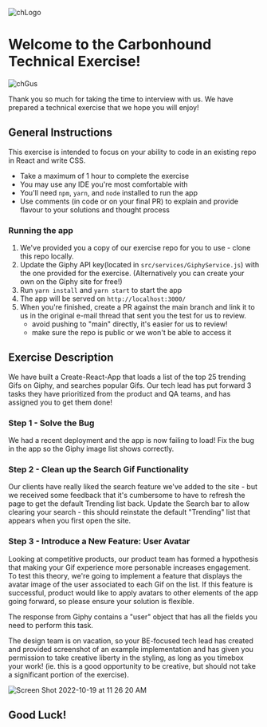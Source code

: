 
![chLogo](https://user-images.githubusercontent.com/96540682/196782653-e87c5cd4-e734-41da-a120-8a33053afb8e.png)
# Welcome to the Carbonhound Technical Exercise!

![chGus](https://user-images.githubusercontent.com/96540682/196782767-7031c984-d16b-40f8-9c6c-afa8c9fc059f.png)

Thank you so much for taking the time to interview with us. We have prepared a technical exercise that we hope you will enjoy!

## General Instructions
This exercise is intended to focus on your ability to code in an existing repo in React and write CSS. 
- Take a maximum of 1 hour to complete the exercise
- You may use any IDE you're most comfortable with
- You'll need `npm`, `yarn`, and `node` installed to run the app
- Use comments (in code or on your final PR) to explain and provide flavour to your solutions and thought process

### Running the app
1. We've provided you a copy of our exercise repo for you to use - clone this repo locally.
2. Update the Giphy API key(located in `src/services/GiphyService.js`) with the one provided for the exercise. (Alternatively you can create your own on the Giphy site for free!)
3. Run `yarn install` and `yarn start` to start the app
4. The app will be served on `http://localhost:3000/`
5. When you're finished, create a PR against the main branch and link it to us in the original e-mail thread that sent you the test for us to review. 
   - avoid pushing to "main" directly, it's easier for us to review!
   - make sure the repo is public or we won't be able to access it

## Exercise Description
We have built a Create-React-App that loads a list of the top 25 trending Gifs on Giphy, and searches popular Gifs. Our tech lead has put forward
3 tasks they have prioritized from the product and QA teams, and has assigned you to get them done!

### Step 1 - Solve the Bug
We had a recent deployment and the app is now failing to load! Fix the bug in the app so the Giphy image list shows correctly.

### Step 2 - Clean up the Search Gif Functionality
Our clients have really liked the search feature we've added to the site - but we received some feedback that it's cumbersome to have to refresh the page to get the default
Trending list back. Update the Search bar to allow clearing your search - this should reinstate the default "Trending" list that appears when you first open the site.

### Step 3 - Introduce a New Feature: User Avatar
Looking at competitive products, our product team has formed a hypothesis that making your Gif experience more personable increases engagement. To test this theory,
we're going to implement a feature that displays the avatar image of the user associated to each Gif on the list. If this feature is successful, product would like to apply avatars to other elements of the app going forward, so please ensure your solution is flexible.

The response from Giphy contains a "user" object that has all the fields you need to perform this task.

The design team is on vacation, so your BE-focused tech lead has created and provided screenshot of an example implementation and has given you permission to take
creative liberty in the styling, as long as you timebox your work! (ie. this is a good opportunity to be creative, 
but should not take a significant portion of the exercise).

![Screen Shot 2022-10-19 at 11 26 20 AM](https://user-images.githubusercontent.com/96540682/196968652-3acac65c-1733-4c1c-8190-40b42428e6b2.png)

## Good Luck!

